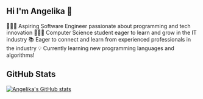 ## Hi I'm Angelika 👋


👩🏻‍💻 Aspiring Software Engineer passionate about programming and tech innovation
👩🏻‍🎓 Computer Science student eager to learn and grow in the IT industry
📚 Eager to connect and learn from experienced professionals in the industry
💡 Currently learning new programming languages and algorithms!


## GitHub Stats
 [![Angelika's GitHub stats](https://github-readme-stats.vercel.app/api?username=a-czypek&count_private=true&show_icons=true&theme=radical&hide_rank=false)](https://github.com/a-czypek/github-readme-stats)
